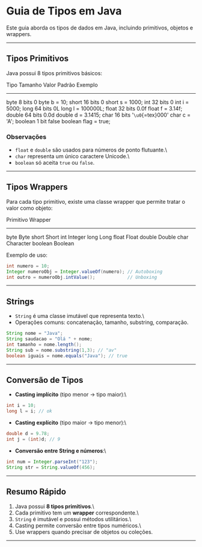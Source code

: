 # Guia de Tipos em Java

Este guia aborda os tipos de dados em Java, incluindo primitivos,
objetos e wrappers.

------------------------------------------------------------------------

## Tipos Primitivos

Java possui 8 tipos primitivos básicos:

  Tipo      Tamanho   Valor Padrão       Exemplo
  --------- --------- ------------------ ----------------------
  byte      8 bits    0                  byte b = 10;
  short     16 bits   0                  short s = 1000;
  int       32 bits   0                  int i = 5000;
  long      64 bits   0L                 long l = 100000L;
  float     32 bits   0.0f               float f = 3.14f;
  double    64 bits   0.0d               double d = 3.1415;
  char      16 bits   '`\u0`{=tex}000'   char c = 'A';
  boolean   1 bit     false              boolean flag = true;

### Observações

-   `float` e `double` são usados para números de ponto flutuante.\
-   `char` representa um único caractere Unicode.\
-   `boolean` só aceita `true` ou `false`.

------------------------------------------------------------------------

## Tipos Wrappers

Para cada tipo primitivo, existe uma classe wrapper que permite tratar o
valor como objeto:

  Primitivo   Wrapper
  ----------- -----------
  byte        Byte
  short       Short
  int         Integer
  long        Long
  float       Float
  double      Double
  char        Character
  boolean     Boolean

Exemplo de uso:

``` java
int numero = 10;
Integer numeroObj = Integer.valueOf(numero); // Autoboxing
int outro = numeroObj.intValue();            // Unboxing
```

------------------------------------------------------------------------

## Strings

-   `String` é uma classe imutável que representa texto.\
-   Operações comuns: concatenação, tamanho, substring, comparação.

``` java
String nome = "Java";
String saudacao = "Olá " + nome;
int tamanho = nome.length();
String sub = nome.substring(1,3); // "av"
boolean iguais = nome.equals("Java"); // true
```

------------------------------------------------------------------------

## Conversão de Tipos

-   **Casting implícito** (tipo menor → tipo maior):\

``` java
int i = 10;
long l = i; // ok
```

-   **Casting explícito** (tipo maior → tipo menor):\

``` java
double d = 9.78;
int j = (int)d; // 9
```

-   **Conversão entre String e números**:\

``` java
int num = Integer.parseInt("123");
String str = String.valueOf(456);
```

------------------------------------------------------------------------

## Resumo Rápido

1.  Java possui **8 tipos primitivos**.\
2.  Cada primitivo tem um **wrapper** correspondente.\
3.  `String` é imutável e possui métodos utilitários.\
4.  Casting permite conversão entre tipos numéricos.\
5.  Use wrappers quando precisar de objetos ou coleções.

------------------------------------------------------------------------
